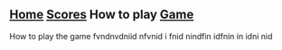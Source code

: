 ## [Home](https://hydra19.github.io/README.html) [Scores](https://hydra19.github.io/Scores.html) How to play [Game](https://hydra19.github.io/Game.html)
<p> How to play the game fvndnvdniid nfvnid i fnid nindfin idfnin in idni nid </P>
